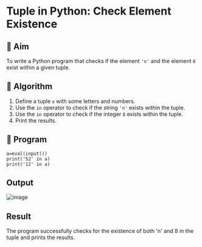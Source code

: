 # Tuple in Python: Check Element Existence

## 🎯 Aim
To write a Python program that checks if the element `'n'` and the element `8` exist within a given tuple.

## 🧠 Algorithm
1. Define a tuple `x` with some letters and numbers.
2. Use the `in` operator to check if the string `'n'` exists within the tuple.
3. Use the `in` operator to check if the integer `8` exists within the tuple.
4. Print the results.

## 🧾 Program
```
a=eval(input())
print('52' in a)
print('12' in a)
```

## Output
![image](https://github.com/user-attachments/assets/f7900f1e-e734-4e3c-9976-9c86d4a8b79a)

## Result

The program successfully checks for the existence of both 'n' and 8 in the tuple and prints the results.
